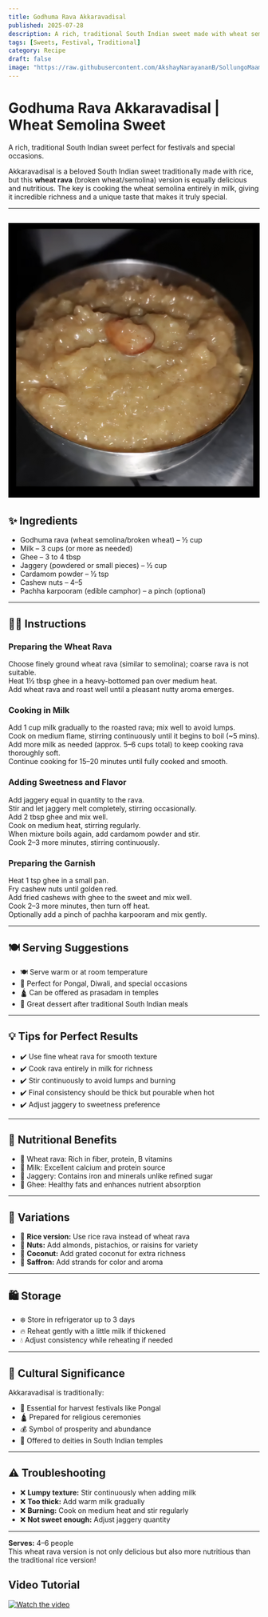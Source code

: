 ```yaml
---
title: Godhuma Rava Akkaravadisal  
published: 2025-07-28  
description: A rich, traditional South Indian sweet made with wheat semolina, jaggery, and ghee — perfect for festivals and special occasions.  
tags: [Sweets, Festival, Traditional]  
category: Recipe  
draft: false  
image: "https://raw.githubusercontent.com/AkshayNarayananB/SollungoMaami/master/images/godhuma rava sweet.jpg" 
---
```


#  Godhuma Rava Akkaravadisal | Wheat Semolina Sweet

A rich, traditional South Indian sweet perfect for festivals and special occasions.

Akkaravadisal is a beloved South Indian sweet traditionally made with rice, but this **wheat rava** (broken wheat/semolina) version is equally delicious and nutritious. The key is cooking the wheat semolina entirely in milk, giving it incredible richness and a unique taste that makes it truly special.

---
![godhuma rava sweet](https://raw.githubusercontent.com/AkshayNarayananB/SollungoMaami/master/images/godhuma%20rava%20sweet.jpg)
---

## ✨ Ingredients

-  Godhuma rava (wheat semolina/broken wheat) – ½ cup  
-  Milk – 3 cups (or more as needed)  
-  Ghee – 3 to 4 tbsp  
-  Jaggery (powdered or small pieces) – ½ cup  
-  Cardamom powder – ½ tsp  
-  Cashew nuts – 4–5  
-  Pachha karpooram (edible camphor) – a pinch (optional)  

---

## 👩‍🍳 Instructions

### Preparing the Wheat Rava  
 Choose finely ground wheat rava (similar to semolina); coarse rava is not suitable.  
 Heat 1½ tbsp ghee in a heavy-bottomed pan over medium heat.  
 Add wheat rava and roast well until a pleasant nutty aroma emerges.  

### Cooking in Milk  
 Add 1 cup milk gradually to the roasted rava; mix well to avoid lumps.  
 Cook on medium flame, stirring continuously until it begins to boil (~5 mins).  
 Add more milk as needed (approx. 5–6 cups total) to keep cooking rava thoroughly soft.  
 Continue cooking for 15–20 minutes until fully cooked and smooth.  

### Adding Sweetness and Flavor  
 Add jaggery equal in quantity to the rava.  
 Stir and let jaggery melt completely, stirring occasionally.  
 Add 2 tbsp ghee and mix well.  
 Cook on medium heat, stirring regularly.  
 When mixture boils again, add cardamom powder and stir.  
 Cook 2–3 more minutes, stirring continuously.  

### Preparing the Garnish  
 Heat 1 tsp ghee in a small pan.  
 Fry cashew nuts until golden red.  
 Add fried cashews with ghee to the sweet and mix well.  
 Cook 2–3 more minutes, then turn off heat.  
 Optionally add a pinch of pachha karpooram and mix gently.  

---

## 🍽️ Serving Suggestions

- 🍽️ Serve warm or at room temperature  
- 🎉 Perfect for Pongal, Diwali, and special occasions  
- 🛕 Can be offered as prasadam in temples  
- 🍛 Great dessert after traditional South Indian meals  

---

## 💡 Tips for Perfect Results

- ✔️ Use fine wheat rava for smooth texture  
- ✔️ Cook rava entirely in milk for richness  
- ✔️ Stir continuously to avoid lumps and burning  
- ✔️ Final consistency should be thick but pourable when hot  
- ✔️ Adjust jaggery to sweetness preference  

---

## 🥥 Nutritional Benefits

- 🌾 Wheat rava: Rich in fiber, protein, B vitamins  
- 🥛 Milk: Excellent calcium and protein source  
- 🍬 Jaggery: Contains iron and minerals unlike refined sugar  
- 🧈 Ghee: Healthy fats and enhances nutrient absorption  

---

## 🌟 Variations

- 🍚 **Rice version:** Use rice rava instead of wheat rava  
- 🥜 **Nuts:** Add almonds, pistachios, or raisins for variety  
- 🥥 **Coconut:** Add grated coconut for extra richness  
- 🌸 **Saffron:** Add strands for color and aroma  

---

## 🛍️ Storage

- ❄️ Store in refrigerator up to 3 days  
- 🔥 Reheat gently with a little milk if thickened  
- 💧 Adjust consistency while reheating if needed  

---

## 🎉 Cultural Significance

Akkaravadisal is traditionally:  
- 🌾 Essential for harvest festivals like Pongal  
- 🛕 Prepared for religious ceremonies  
- 💰 Symbol of prosperity and abundance  
- 🙏 Offered to deities in South Indian temples  

---

## ⚠️ Troubleshooting

- ❌ **Lumpy texture:** Stir continuously when adding milk  
- ❌ **Too thick:** Add warm milk gradually  
- ❌ **Burning:** Cook on medium heat and stir regularly  
- ❌ **Not sweet enough:** Adjust jaggery quantity  

---

**Serves:** 4–6 people  
This wheat rava version is not only delicious but also more nutritious than the traditional rice version!

## Video Tutorial

[![Watch the video](https://img.youtube.com/vi/VMphhqsKDZ0/0.jpg)](https://youtu.be/VMphhqsKDZ0?si=7YUUOghCwkL45jjL)


